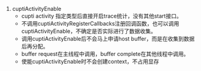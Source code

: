 1. cuptiActivityEnable
   * cupti activity 指定类型后直接开启trace统计，没有其他start接口。
   * 不调用cuptiActivityRegisterCallbacks注册回调函数，也可以调用cuptiActivityEnable，不确定是否实际进行了数据收集。
   * 调用cuptiActivityEnable后不会马上申请host buffer，而是在收集到数据后再分配。
   * buffer request在主线程中调用，buffer complete在其他线程中调用。
   * 使能cuptiActivityEnable时不会创建context，不占用显存

